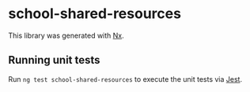 # school-shared-resources

This library was generated with [Nx](https://nx.dev).

## Running unit tests

Run `ng test school-shared-resources` to execute the unit tests via [Jest](https://jestjs.io).
